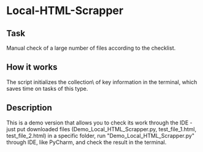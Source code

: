 # Local-HTML-Scrapper

## **Task**
Manual check of a large number of files according to the checklist.

## **How it works**
The script initializes the collection\ of key information in the terminal, which saves time on tasks of this type.

## **Description**
This is a demo version that allows you to check its work through the IDE - just put downloaded files (Demo_Local_HTML_Scrapper.py, test_file_1.html, test_file_2.html) in a specific folder, run "Demo_Local_HTML_Scrapper.py" through IDE, like PyCharm, and check the result in the terminal. 

